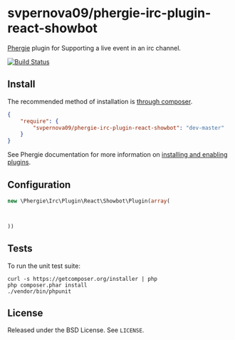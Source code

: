 # svpernova09/phergie-irc-plugin-react-showbot

[Phergie](http://github.com/phergie/phergie-irc-bot-react/) plugin for Supporting a live event in an irc channel.

[![Build Status](https://secure.travis-ci.org/svpernova09/phergie-irc-plugin-react-showbot.png?branch=master)](http://travis-ci.org/svpernova09/phergie-irc-plugin-react-showbot)

## Install

The recommended method of installation is [through composer](http://getcomposer.org).

```JSON
{
    "require": {
        "svpernova09/phergie-irc-plugin-react-showbot": "dev-master"
    }
}
```

See Phergie documentation for more information on
[installing and enabling plugins](https://github.com/phergie/phergie-irc-bot-react/wiki/Usage#plugins).

## Configuration

```php
new \Phergie\Irc\Plugin\React\Showbot\Plugin(array(



))
```

## Tests

To run the unit test suite:

```
curl -s https://getcomposer.org/installer | php
php composer.phar install
./vendor/bin/phpunit
```

## License

Released under the BSD License. See `LICENSE`.
